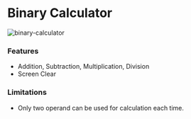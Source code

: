 # Binary Calculator

<img src="https://firebasestorage.googleapis.com/v0/b/my-portfolio-c711c.appspot.com/o/projects%2Fbinary-calculator.png?alt=media&token=0190fa22-e4c2-4451-8b0b-6490ddbf073e" alt="binary-calculator">

### Features

- Addition, Subtraction, Multiplication, Division
- Screen Clear

### Limitations

- Only two operand can be used for calculation each time.
